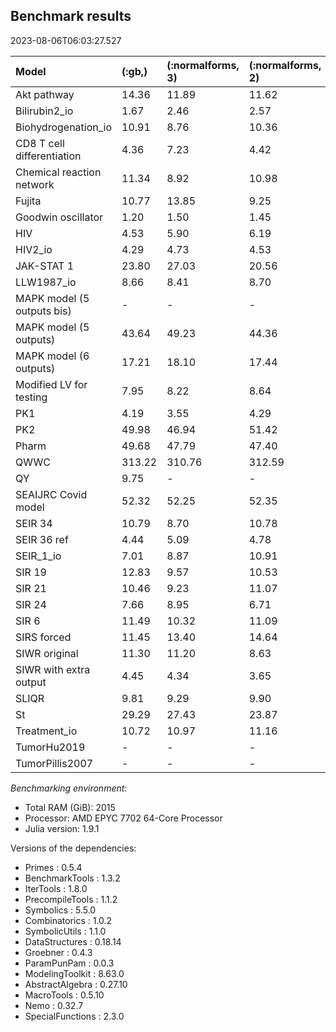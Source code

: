 ## Benchmark results

2023-08-06T06:03:27.527

| Model                      | (:gb,) | (:normalforms, 3) | (:normalforms, 2) | (:hybrid,) |
|:-------------------------- |:------ |:----------------- |:----------------- |:---------- |
| Akt pathway                | 14.36  | 11.89             | 11.62             | 12.85      |
| Bilirubin2_io              | 1.67   | 2.46              | 2.57              | 13.02      |
| Biohydrogenation_io        | 10.91  | 8.76              | 10.36             | 9.76       |
| CD8 T cell differentiation | 4.36   | 7.23              | 4.42              | 5.61       |
| Chemical reaction network  | 11.34  | 8.92              | 10.98             | 9.48       |
| Fujita                     | 10.77  | 13.85             | 9.25              | 12.79      |
| Goodwin oscillator         | 1.20   | 1.50              | 1.45              | 1.62       |
| HIV                        | 4.53   | 5.90              | 6.19              | 3.94       |
| HIV2_io                    | 4.29   | 4.73              | 4.53              | 7.41       |
| JAK-STAT 1                 | 23.80  | 27.03             | 20.56             | 24.45      |
| LLW1987_io                 | 8.66   | 8.41              | 8.70              | 6.24       |
| MAPK model (5 outputs bis) | -      | -                 | -                 | -          |
| MAPK model (5 outputs)     | 43.64  | 49.23             | 44.36             | 46.11      |
| MAPK model (6 outputs)     | 17.21  | 18.10             | 17.44             | 19.49      |
| Modified LV for testing    | 7.95   | 8.22              | 8.64              | 8.30       |
| PK1                        | 4.19   | 3.55              | 4.29              | 4.86       |
| PK2                        | 49.98  | 46.94             | 51.42             | 45.81      |
| Pharm                      | 49.68  | 47.79             | 47.40             | 49.05      |
| QWWC                       | 313.22 | 310.76            | 312.59            | 314.66     |
| QY                         | 9.75   | -                 | -                 | -          |
| SEAIJRC Covid model        | 52.32  | 52.25             | 52.35             | 49.02      |
| SEIR 34                    | 10.79  | 8.70              | 10.78             | 10.59      |
| SEIR 36 ref                | 4.44   | 5.09              | 4.78              | 4.45       |
| SEIR_1_io                  | 7.01   | 8.87              | 10.91             | 8.21       |
| SIR 19                     | 12.83  | 9.57              | 10.53             | 8.80       |
| SIR 21                     | 10.46  | 9.23              | 11.07             | 9.70       |
| SIR 24                     | 7.66   | 8.95              | 6.71              | 7.09       |
| SIR 6                      | 11.49  | 10.32             | 11.09             | 9.13       |
| SIRS forced                | 11.45  | 13.40             | 14.64             | 12.13      |
| SIWR original              | 11.30  | 11.20             | 8.63              | 10.19      |
| SIWR with extra output     | 4.45   | 4.34              | 3.65              | 4.60       |
| SLIQR                      | 9.81   | 9.29              | 9.90              | 9.48       |
| St                         | 29.29  | 27.43             | 23.87             | -          |
| Treatment_io               | 10.72  | 10.97             | 11.16             | 10.64      |
| TumorHu2019                | -      | -                 | -                 | -          |
| TumorPillis2007            | -      | -                 | -                 | -          |

*Benchmarking environment:*

  - Total RAM (GiB): 2015
  - Processor: AMD EPYC 7702 64-Core Processor
  - Julia version: 1.9.1

Versions of the dependencies:

  - Primes : 0.5.4
  - BenchmarkTools : 1.3.2
  - IterTools : 1.8.0
  - PrecompileTools : 1.1.2
  - Symbolics : 5.5.0
  - Combinatorics : 1.0.2
  - SymbolicUtils : 1.1.0
  - DataStructures : 0.18.14
  - Groebner : 0.4.3
  - ParamPunPam : 0.0.3
  - ModelingToolkit : 8.63.0
  - AbstractAlgebra : 0.27.10
  - MacroTools : 0.5.10
  - Nemo : 0.32.7
  - SpecialFunctions : 2.3.0
